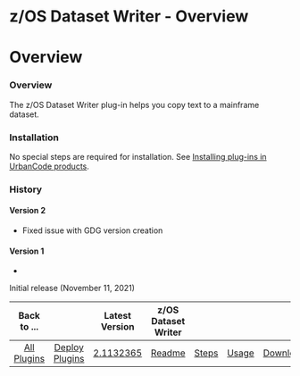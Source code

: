 
z/OS Dataset Writer - Overview
==============================

# Overview



### Overview





The z/OS Dataset Writer plug-in helps you copy text to a mainframe dataset.


### Installation


No 
special steps are required for installation. See [Installing plug-ins in UrbanCode 
products](https://www.urbancode.com/resource/installing-plug-ins-in-urbancode-products/ "Installing plug-ins in 
UrbanCode products").


### History


#### Version 2


* Fixed issue with GDG version creation


#### Version 1


* 
Initial release (November 11, 2021)




|Back to ...||Latest Version|z/OS Dataset Writer ||||
| :---: | :---: | :---: | :---: | :---: | :---: | :---: |
|[All Plugins](../../index.md)|[Deploy Plugins](../README.md)|[2.1132365]()|[Readme](README.md)|[Steps](steps.md)|[Usage](usage.md)|[Downloads](downloads.md)|
